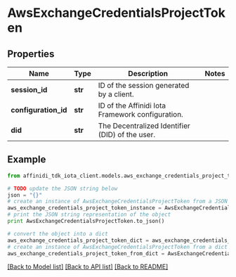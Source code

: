 # AwsExchangeCredentialsProjectToken

## Properties

| Name                 | Type    | Description                                      | Notes |
| -------------------- | ------- | ------------------------------------------------ | ----- |
| **session_id**       | **str** | ID of the session generated by a client.         |
| **configuration_id** | **str** | ID of the Affinidi Iota Framework configuration. |
| **did**              | **str** | The Decentralized Identifier (DID) of the user.  |

## Example

```python
from affinidi_tdk_iota_client.models.aws_exchange_credentials_project_token import AwsExchangeCredentialsProjectToken

# TODO update the JSON string below
json = "{}"
# create an instance of AwsExchangeCredentialsProjectToken from a JSON string
aws_exchange_credentials_project_token_instance = AwsExchangeCredentialsProjectToken.from_json(json)
# print the JSON string representation of the object
print AwsExchangeCredentialsProjectToken.to_json()

# convert the object into a dict
aws_exchange_credentials_project_token_dict = aws_exchange_credentials_project_token_instance.to_dict()
# create an instance of AwsExchangeCredentialsProjectToken from a dict
aws_exchange_credentials_project_token_from_dict = AwsExchangeCredentialsProjectToken.from_dict(aws_exchange_credentials_project_token_dict)
```

[[Back to Model list]](../README.md#documentation-for-models) [[Back to API list]](../README.md#documentation-for-api-endpoints) [[Back to README]](../README.md)
